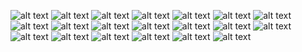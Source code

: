  ![alt text](2.jpg) ![alt text](3.jpg) ![alt text](4.jpg) ![alt text](5.jpg) ![alt text](6.jpg) ![alt text](7.jpg) ![alt text](8.jpg) ![alt text](9.jpg) ![alt text](10.jpg) ![alt text](11.jpg) ![alt text](12.jpg) ![alt text](13.jpg) ![alt text](14.jpg) ![alt text](15.jpg) ![alt text](16.jpg) ![alt text](17.jpg) ![alt text](18.jpg) ![alt text](19.jpg) ![alt text](20.jpg) ![alt text](21.jpg)